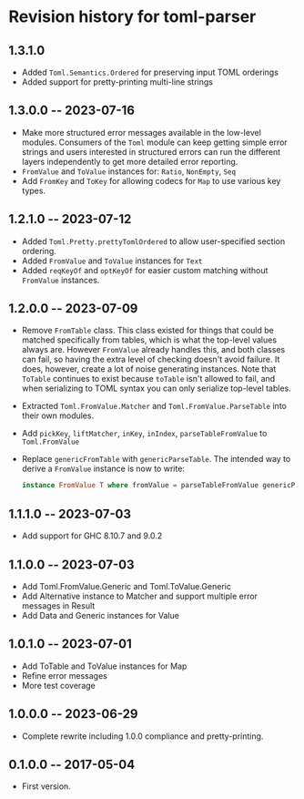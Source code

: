 # Revision history for toml-parser

## 1.3.1.0

* Added `Toml.Semantics.Ordered` for preserving input TOML orderings
* Added support for pretty-printing multi-line strings

## 1.3.0.0  --  2023-07-16

* Make more structured error messages available in the low-level modules.
  Consumers of the `Toml` module can keep getting simple error strings
  and users interested in structured errors can run the different layers
  independently to get more detailed error reporting.
* `FromValue` and `ToValue` instances for: `Ratio`, `NonEmpty`, `Seq`
* Add `FromKey` and `ToKey` for allowing codecs for `Map` to use various key types.

## 1.2.1.0  --  2023-07-12

* Added `Toml.Pretty.prettyTomlOrdered` to allow user-specified section ordering.
* Added `FromValue` and `ToValue` instances for `Text`
* Added `reqKeyOf` and `optKeyOf` for easier custom matching without `FromValue` instances.

## 1.2.0.0  --  2023-07-09

* Remove `FromTable` class. This class existed for things that could be
  matched specifically from tables, which is what the top-level values
  always are. However `FromValue` already handles this, and both classes
  can fail, so having the extra level of checking doesn't avoid failure.
  It does, however, create a lot of noise generating instances. Note that
  `ToTable` continues to exist because `toTable` isn't allowed to fail,
  and when serializing to TOML syntax you can only serialize top-level
  tables.
* Extracted `Toml.FromValue.Matcher` and `Toml.FromValue.ParseTable` into
  their own modules.
* Add `pickKey`, `liftMatcher`, `inKey`, `inIndex`, `parseTableFromValue` to `Toml.FromValue`
* Replace `genericFromTable` with `genericParseTable`. The intended way to
  derive a `FromValue` instance is now to write:

  ```haskell
  instance FromValue T where fromValue = parseTableFromValue genericParseTable
  ```

## 1.1.1.0  --  2023-07-03

* Add support for GHC 8.10.7 and 9.0.2

## 1.1.0.0  --  2023-07-03

* Add Toml.FromValue.Generic and Toml.ToValue.Generic
* Add Alternative instance to Matcher and support multiple error messages in Result
* Add Data and Generic instances for Value

## 1.0.1.0  -- 2023-07-01

* Add ToTable and ToValue instances for Map
* Refine error messages
* More test coverage

## 1.0.0.0  -- 2023-06-29

* Complete rewrite including 1.0.0 compliance and pretty-printing.

## 0.1.0.0  -- 2017-05-04

* First version.
